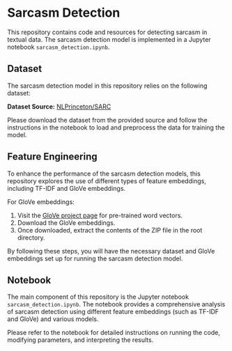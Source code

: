 # Sarcasm Detection

This repository contains code and resources for detecting sarcasm in textual data. The sarcasm detection model is implemented in a Jupyter notebook `sarcasm_detection.ipynb`.

## Dataset

The sarcasm detection model in this repository relies on the following dataset:

**Dataset Source:** [NLPrinceton/SARC](https://github.com/NLPrinceton/SARC)

Please download the dataset from the provided source and follow the instructions in the notebook to load and preprocess the data for training the model.

## Feature Engineering

To enhance the performance of the sarcasm detection models, this repository explores the use of different types of feature embeddings, including TF-IDF and GloVe embeddings. 

For GloVe embeddings:
1. Visit the [GloVe project page](https://nlp.stanford.edu/projects/glove/) for pre-trained word vectors.
2. Download the GloVe embeddings.
3. Once downloaded, extract the contents of the ZIP file in the root directory.

By following these steps, you will have the necessary dataset and GloVe embeddings set up for running the sarcasm detection model.

## Notebook

The main component of this repository is the Jupyter notebook `sarcasm_detection.ipynb`. The notebook provides a comprehensive analysis of sarcasm detection using different feature embeddings (such as TF-IDF and GloVe) and various models.

Please refer to the notebook for detailed instructions on running the code, modifying parameters, and interpreting the results.

